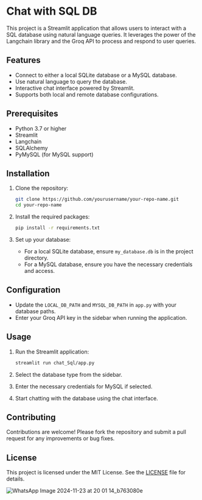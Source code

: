 # Chat with SQL DB

This project is a Streamlit application that allows users to interact with a SQL database using natural language queries. It leverages the power of the Langchain library and the Groq API to process and respond to user queries.

## Features

- Connect to either a local SQLite database or a MySQL database.
- Use natural language to query the database.
- Interactive chat interface powered by Streamlit.
- Supports both local and remote database configurations.

## Prerequisites

- Python 3.7 or higher
- Streamlit
- Langchain
- SQLAlchemy
- PyMySQL (for MySQL support)

## Installation

1. Clone the repository:

   ```bash
   git clone https://github.com/yourusername/your-repo-name.git
   cd your-repo-name
   ```

2. Install the required packages:

   ```bash
   pip install -r requirements.txt
   ```

3. Set up your database:

   - For a local SQLite database, ensure `my_database.db` is in the project directory.
   - For a MySQL database, ensure you have the necessary credentials and access.

## Configuration

- Update the `LOCAL_DB_PATH` and `MYSQL_DB_PATH` in `app.py` with your database paths.
- Enter your Groq API key in the sidebar when running the application.

## Usage

1. Run the Streamlit application:

   ```bash
   streamlit run chat_Sql/app.py
   ```

2. Select the database type from the sidebar.
3. Enter the necessary credentials for MySQL if selected.
4. Start chatting with the database using the chat interface.

## Contributing

Contributions are welcome! Please fork the repository and submit a pull request for any improvements or bug fixes.

## License

This project is licensed under the MIT License. See the [LICENSE](LICENSE) file for details.


![WhatsApp Image 2024-11-23 at 20 01 14_b763080e](https://github.com/user-attachments/assets/b993b5eb-bc77-4c0c-98d3-a23cf8744c88)
